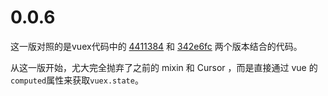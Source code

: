 # 0.0.6

这一版对照的是vuex代码中的 [4411384](https://github.com/vuejs/vuex/commit/4411384) 和 [342e6fc](https://github.com/vuejs/vuex/commit/342e6fc) 两个版本结合的代码。

从这一版开始，尤大完全抛弃了之前的 mixin 和 Cursor ，而是直接通过 vue 的`computed`属性来获取`vuex.state`。
